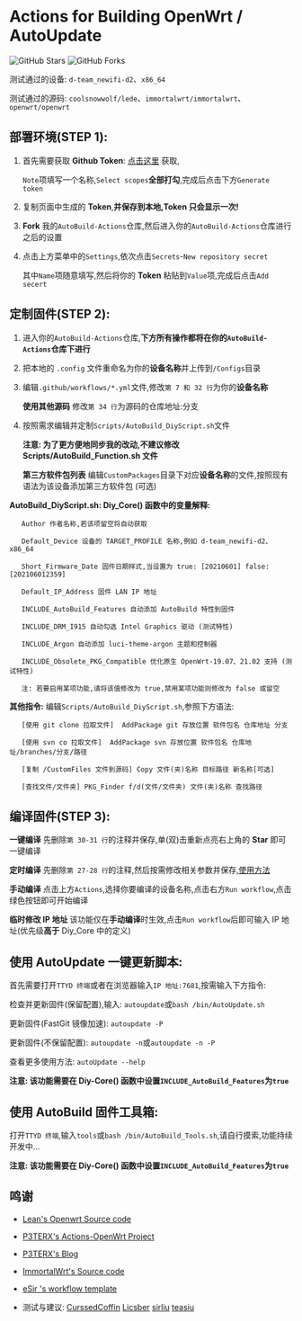 # Actions for Building OpenWrt / AutoUpdate

![GitHub Stars](https://img.shields.io/github/stars/Hyy2001X/AutoBuild-Actions.svg?style=flat-square&label=Stars&logo=github)
![GitHub Forks](https://img.shields.io/github/forks/Hyy2001X/AutoBuild-Actions.svg?style=flat-square&label=Forks&logo=github)

测试通过的设备: `d-team_newifi-d2`、`x86_64`

测试通过的源码: `coolsnowwolf/lede`、`immortalwrt/immortalwrt`、`openwrt/openwrt`

## 部署环境(STEP 1):

1. 首先需要获取 **Github Token**: [点击这里](https://github.com/settings/tokens/new) 获取,

   `Note`项填写一个名称,`Select scopes`**全部打勾**,完成后点击下方`Generate token`

2. 复制页面中生成的 **Token**,**并保存到本地,Token 只会显示一次!**

3. **Fork** 我的`AutoBuild-Actions`仓库,然后进入你的`AutoBuild-Actions`仓库进行之后的设置

4. 点击上方菜单中的`Settings`,依次点击`Secrets`-`New repository secret`

   其中`Name`项随意填写,然后将你的 **Token** 粘贴到`Value`项,完成后点击`Add secert`

## 定制固件(STEP 2):

1. 进入你的`AutoBuild-Actions`仓库,**下方所有操作都将在你的`AutoBuild-Actions`仓库下进行**

2. 把本地的 `.config` 文件重命名为你的**设备名称**并上传到`/Configs`目录

3. 编辑`.github/workflows/*.yml`文件,修改`第 7 和 32 行`为你的**设备名称**

   **使用其他源码** 修改`第 34 行`为源码的仓库地址:分支

4. 按照需求编辑并定制`Scripts/AutoBuild_DiyScript.sh`文件

   **注意: 为了更方便地同步我的改动,不建议修改 Scripts/AutoBuild_Function.sh 文件**

   **第三方软件包列表** 编辑`CustomPackages`目录下对应**设备名称**的文件,按照现有语法为该设备添加第三方软件包 (可选)

**AutoBuild_DiyScript.sh: Diy_Core() 函数中的变量解释:**
```
   Author 作者名称,若该项留空将自动获取

   Default_Device 设备的 TARGET_PROFILE 名称,例如 d-team_newifi-d2、x86_64
   
   Short_Firmware_Date 固件日期样式,当设置为 true: [20210601] false: [202106012359]
   
   Default_IP_Address 固件 LAN IP 地址

   INCLUDE_AutoBuild_Features 自动添加 AutoBuild 特性到固件

   INCLUDE_DRM_I915 自动勾选 Intel Graphics 驱动 (测试特性)

   INCLUDE_Argon 自动添加 luci-theme-argon 主题和控制器

   INCLUDE_Obsolete_PKG_Compatible 优化原生 OpenWrt-19.07、21.02 支持 (测试特性)
   
   注: 若要启用某项功能,请将该值修改为 true,禁用某项功能则修改为 false 或留空
```
**其他指令:** 编辑`Scripts/AutoBuild_DiyScript.sh`,参照下方语法:
```
   [使用 git clone 拉取文件]  AddPackage git 存放位置 软件包名 仓库地址 分支

   [使用 svn co 拉取文件]  AddPackage svn 存放位置 软件包名 仓库地址/branches/分支/路径

   [复制 /CustomFiles 文件到源码] Copy 文件(夹)名称 目标路径 新名称[可选]
   
   [查找文件/文件夹] PKG_Finder f/d(文件/文件夹) 文件(夹)名称 查找路径
```
## 编译固件(STEP 3):

   **一键编译** 先删除`第 30-31 行`的注释并保存,单(双)击重新点亮右上角的 **Star** 即可一键编译

   **定时编译** 先删除`第 27-28 行`的注释,然后按需修改相关参数并保存,[使用方法](https://www.runoob.com/w3cnote/linux-crontab-tasks.html)

   **手动编译** 点击上方`Actions`,选择你要编译的设备名称,点击右方`Run workflow`,点击绿色按钮即可开始编译
   
   **临时修改 IP 地址** 该功能仅在**手动编译**时生效,点击`Run workflow`后即可输入 IP 地址(优先级**高于** Diy_Core 中的定义)

## 使用 AutoUpdate 一键更新脚本:

   首先需要打开`TTYD 终端`或者在浏览器输入`IP 地址:7681`,按需输入下方指令:

   检查并更新固件(保留配置),输入: `autoupdate`或`bash /bin/AutoUpdate.sh`

   更新固件(FastGit 镜像加速): `autoupdate -P`

   更新固件(不保留配置): `autoupdate -n`或`autoupdate -n -P`

   查看更多使用方法: `autoUpdate --help`

   **注意: 该功能需要在 Diy-Core() 函数中设置`INCLUDE_AutoBuild_Features`为`true`**

## 使用 AutoBuild 固件工具箱:

   打开`TTYD 终端`,输入`tools`或`bash /bin/AutoBuild_Tools.sh`,请自行摸索,功能持续开发中...

   **注意: 该功能需要在 Diy-Core() 函数中设置`INCLUDE_AutoBuild_Features`为`true`**

## 鸣谢

   - [Lean's Openwrt Source code](https://github.com/coolsnowwolf/lede)

   - [P3TERX's Actions-OpenWrt Project](https://github.com/P3TERX/Actions-OpenWrt)

   - [P3TERX's Blog](https://p3terx.com/archives/build-openwrt-with-github-actions.html)

   - [ImmortalWrt's Source code](https://github.com/immortalwrt)

   - [eSir 's workflow template](https://github.com/esirplayground/AutoBuild-OpenWrt/blob/master/.github/workflows/Build_OP_x86_64.yml)

   - 测试与建议: [CurssedCoffin](https://github.com/CurssedCoffin) [Licsber](https://github.com/Licsber) [sirliu](https://github.com/sirliu) [teasiu](https://github.com/teasiu)
